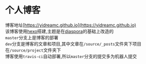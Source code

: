 # 个人博客

博客地址[https://yidreamc.github.io](https://yidreamc.github.io)  
该博客使用[hexo](https://hexo.io/zh-cn/index.html)搭建,主题是在[diaspora](https://github.com/yidreamc/hexo-theme-diaspora)的基础上改造的  
`master`分支上是博客的部署  
`dev`分支是博客的文章和项目,其中文章在`/source/_posts`文件夹下项目在`/source/project`文件夹下  
博客使用`travis-ci`自动部署,所以`master`分支的提交多为机器人提交

